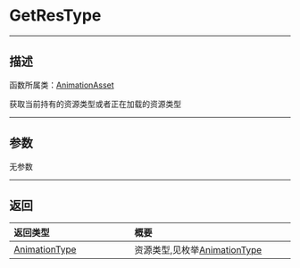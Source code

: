 # GetResType
-----------------------------------------------------------------------------------------
## 描述

函数所属类：[AnimationAsset](/Api/Class/Animation/SandboxAnimationAsset.md)

获取当前持有的资源类型或者正在加载的资源类型

-----------------------------------------------------------------------------------------
## 参数

无参数

-----------------------------------------------------------------------------------------
## 返回

|<div style="width:200px">**返回类型**</div>|<div style="width:800px">**概要**</div>|
|:---|:---|
|[AnimationType](/Api/Enumerate/Animation/AnimationType.md)|资源类型,见枚举[AnimationType](/Api/Enumerate/Animation/AnimationType.md)|

